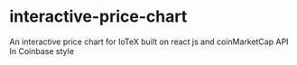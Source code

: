 # interactive-price-chart
An interactive price chart for IoTeX built on react js and coinMarketCap API
In Coinbase style
